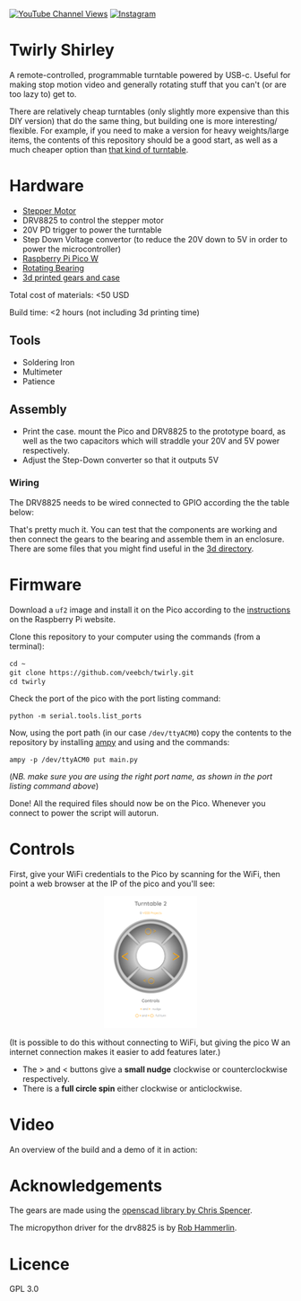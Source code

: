 [![YouTube Channel Views](https://img.shields.io/youtube/channel/views/UCz5BOU9J9pB_O0B8-rDjCWQ?label=YouTube&style=social)](https://www.youtube.com/channel/UCz5BOU9J9pB_O0B8-rDjCWQ) [![Instagram](https://img.shields.io/badge/Instagram-E4405F?style=social&logo=instagram&logoColor=black)](https://www.instagram.com/v_e_e_b/)

# Twirly Shirley

A remote-controlled, programmable turntable powered by USB-c. Useful for making stop motion video and generally rotating stuff that you can't (or are too lazy to) get to. 

There are relatively cheap turntables (only slightly more expensive than this DIY version) that do the same thing, but building one is more interesting/ flexible. For example, if you need to make a version for heavy weights/large items, the contents of this repository should be a good start, as well as a much cheaper option than [that kind of turntable](https://noxon.tech/en/360-turntable/).


# Hardware
- [Stepper Motor](https://www.amazon.de/TEQStone-Stepper-Printer-Degrees-Extruder/dp/B0BMX62X22/ref=sr_1_4)
- DRV8825 to control the stepper motor
- 20V PD trigger to power the turntable
- Step Down Voltage convertor (to reduce the 20V down to 5V in order to power the microcontroller)
- [Raspberry Pi Pico W](https://www.raspberrypi.com/documentation/microcontrollers/raspberry-pi-pico.html) 
- [Rotating Bearing](https://www.amazon.de/-/en/dp/B073NZ4GT4?psc=1&ref=ppx_yo2ov_dt_b_product_details)
- [3d printed gears and case](3d/)

Total cost of materials: <50 USD

Build time: <2 hours (not including 3d printing time)

## Tools
- Soldering Iron
- Multimeter
- Patience

## Assembly

- Print the case. mount the Pico and DRV8825 to the prototype board, as well as the two capacitors which will straddle your 20V and 5V power respectively.
- Adjust the Step-Down converter so that it outputs 5V

### Wiring

The DRV8825 needs to be wired connected to GPIO according the the table below:

That's pretty much it. You can test that the components are working and then connect the gears to the bearing and assemble them in an enclosure. There are some files that you might find useful in the [3d directory](3d/).

# Firmware


Download a `uf2` image and install it on the Pico according to the [instructions](https://www.raspberrypi.com/documentation/microcontrollers/micropython.html#drag-and-drop-micropython) on the Raspberry Pi website.

Clone this repository to your computer using the commands (from a terminal):

```
cd ~
git clone https://github.com/veebch/twirly.git
cd twirly
```

Check the port of the pico with the port listing command:
```
python -m serial.tools.list_ports
```
Now, using the port path (in our case `/dev/ttyACM0`) copy the contents to the repository by installing [ampy](https://pypi.org/project/adafruit-ampy/) and using  and the commands:

```
ampy -p /dev/ttyACM0 put main.py 
```
(*NB. make sure you are using the right port name, as shown in the port listing command above*)

Done! All the required files should now be on the Pico. Whenever you connect to power the script will autorun.

# Controls

First, give your WiFi credentials to the Pico by scanning for the WiFi, then point a web browser at the IP of the pico and you'll see:
<div align="center">
<img src="images/remote.png" width="33%">
</div>

(It is possible to do this without connecting to WiFi, but giving the pico W an internet connection makes it easier to add features later.)

- The > and < buttons give a **small nudge** clockwise or counterclockwise respectively.
- There is a **full circle spin** either clockwise or anticlockwise. 

# Video  

An overview of the build and a demo of it in action:

# Acknowledgements

The gears are made using the [openscad library by Chris Spencer](https://github.com/chrisspen/gears). 

The micropython driver for the drv8825 is by [Rob Hammerlin](https://gitlab.com/robhamerling/micropython-drv8825).

# Licence 

GPL 3.0
